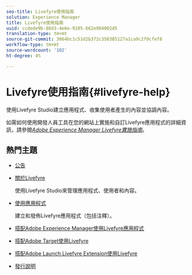 ```yaml
---
seo-title: Livefyre使用指南
solution: Experience Manager
title: Livefyre使用指南
uuid: ccdede9b-88d3-4e6e-9105-662e984002d5
translation-type: tm+mt
source-git-commit: 3664bc1c51d2b372c358385127a1ca9c2f0cfef8
workflow-type: tm+mt
source-wordcount: '102'
ht-degree: 4%

---
```



# Livefyre使用指南{#livefyre-help}

使用Livefyre Studio建立應用程式、收集使用者產生的內容並協調內容。

如需如何使用開發人員工具在您的網站上實施和自訂Livefyre應用程式的詳細資訊，請參閱&#x200B;[*Adobe Experience Manager Livefyre實施指南*](/help/implementation/home.md)。

## 熱門主題

* [公告](c-anouncements.md#c_anouncements)

* [關於Livefyre](c-product.md#c_product)

   使用Livefyre Studio來管理應用程式、使用者和內容。

* [使用應用程式](c-about-apps/c-about-apps.md#c_about_apps)

   建立和發佈Livefyre應用程式（包括注釋）。

* [搭配Adobe Experience Manager使用Livefyre應用程式](https://helpx.adobe.com/experience-manager/6-4/sites/administering/using/livefyre.html)


* [搭配Adobe Target使用Livefyre](/help/using/c-library/livefyre-target.md)

* [搭配Adobe Launch Livefyre Extension使用Livefyre](https://docs.adobelaunch.com/extension-reference/web/adobe-livefyre-extension)

* [發行說明](c-rn/c-rn.md#c_rn)

